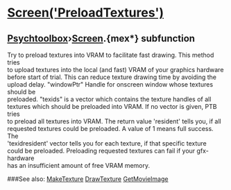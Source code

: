 # [Screen('PreloadTextures')](Screen-PreloadTextures) 
## [Psychtoolbox](Pyschtoolbox)&#8250;[Screen](Screen).{mex*} subfunction


Try to preload textures into VRAM to facilitate fast drawing. This method tries  
to upload textures into the local (and fast) VRAM of your graphics hardware  
before start of trial. This can reduce texture drawing time by avoiding the  
upload delay. "windowPtr" Handle for onscreen window whose textures should be  
preloaded. "texids" is a vector which contains the texture handles of all  
textures which should be preloaded into VRAM. If no vector is given, PTB tries  
to preload all textures into VRAM. The return value 'resident' tells you, if all  
requested textures could be preloaded. A value of 1 means full success. The  
'texidresident' vector tells you for each texture, if that specific texture  
could be preloaded. Preloading requested textures can fail if your gfx-hardware  
has an insufficient amount of free VRAM memory.   


###See also:
[MakeTexture](Screen-MakeTexture) [DrawTexture](Screen-DrawTexture) [GetMovieImage](Screen-GetMovieImage)
